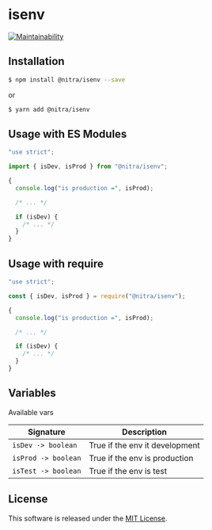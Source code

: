 # isenv

[![Maintainability](https://api.codeclimate.com/v1/badges/c4635c8f6d6f2913659c/maintainability)](https://codeclimate.com/github/nitra/isenv/maintainability)

## Installation

```bash
$ npm install @nitra/isenv --save
```

or

```bash
$ yarn add @nitra/isenv
```

## Usage with ES Modules

```javascript
"use strict";

import { isDev, isProd } from "@nitra/isenv";

{
  console.log("is production =", isProd);

  /* ... */

  if (isDev) {
    /* ... */
  }
}
```

## Usage with require

```javascript
"use strict";

const { isDev, isProd } = require("@nitra/isenv");

{
  console.log("is production =", isProd);

  /* ... */

  if (isDev) {
    /* ... */
  }
}
```

## Variables

Available vars

| Signature           | Description                    |
| ------------------- | ------------------------------ |
| `isDev -> boolean`  | True if the env it development |
| `isProd -> boolean` | True if the env is production  |
| `isTest -> boolean` | True if the env is test        |

## License

This software is released under the [MIT License](https://github.com/nitra/isenv/blob/master/LICENSE).
